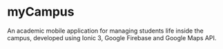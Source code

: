 # myCampus

An academic mobile application for managing students life inside the campus, developed using Ionic 3, Google Firebase and Google Maps API.
